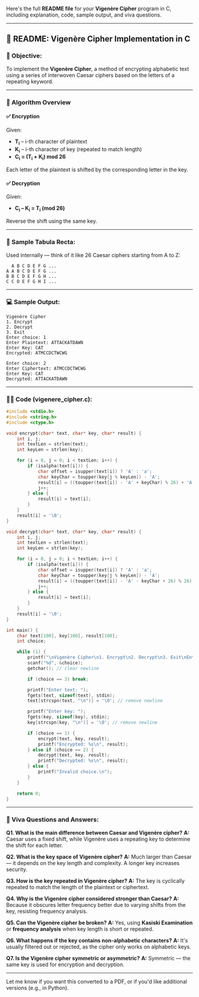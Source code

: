 Here's the full **README file** for your **Vigenère Cipher** program in C, including explanation, code, sample output, and viva questions.

---

## 🔐 README: Vigenère Cipher Implementation in C

### 🎯 Objective:

To implement the **Vigenère Cipher**, a method of encrypting alphabetic text using a series of interwoven Caesar ciphers based on the letters of a repeating keyword.

---

### 📘 Algorithm Overview

#### ✅ **Encryption**

Given:

* **T<sub>i</sub>** – i-th character of plaintext
* **K<sub>i</sub>** – i-th character of key (repeated to match length)
* **C<sub>i</sub> = (T<sub>i</sub> + K<sub>i</sub>) mod 26**

Each letter of the plaintext is shifted by the corresponding letter in the key.

#### ✅ **Decryption**

Given:

* **C<sub>i</sub> – K<sub>i</sub> = T<sub>i</sub> (mod 26)**

Reverse the shift using the same key.

---

### 🧠 Sample Tabula Recta:

Used internally — think of it like 26 Caesar ciphers starting from A to Z:

```
  A B C D E F G ...
A A B C D E F G ...
B B C D E F G H ...
C C D E F G H I ...
```

---

### 💻 Sample Output:

```
Vigenère Cipher
1. Encrypt
2. Decrypt
3. Exit
Enter choice: 1
Enter Plaintext: ATTACKATDAWN
Enter Key: CAT
Encrypted: ATMCCDCTWCWG

Enter choice: 2
Enter Ciphertext: ATMCCDCTWCWG
Enter Key: CAT
Decrypted: ATTACKATDAWN
```

---

### 🧑‍💻 Code (vigenere\_cipher.c):

```c
#include <stdio.h>
#include <string.h>
#include <ctype.h>

void encrypt(char* text, char* key, char* result) {
    int i, j;
    int textLen = strlen(text);
    int keyLen = strlen(key);

    for (i = 0, j = 0; i < textLen; i++) {
        if (isalpha(text[i])) {
            char offset = isupper(text[i]) ? 'A' : 'a';
            char keyChar = toupper(key[j % keyLen]) - 'A';
            result[i] = ((toupper(text[i]) - 'A' + keyChar) % 26) + 'A';
            j++;
        } else {
            result[i] = text[i];
        }
    }
    result[i] = '\0';
}

void decrypt(char* text, char* key, char* result) {
    int i, j;
    int textLen = strlen(text);
    int keyLen = strlen(key);

    for (i = 0, j = 0; i < textLen; i++) {
        if (isalpha(text[i])) {
            char offset = isupper(text[i]) ? 'A' : 'a';
            char keyChar = toupper(key[j % keyLen]) - 'A';
            result[i] = ((toupper(text[i]) - 'A' - keyChar + 26) % 26) + 'A';
            j++;
        } else {
            result[i] = text[i];
        }
    }
    result[i] = '\0';
}

int main() {
    char text[100], key[100], result[100];
    int choice;

    while (1) {
        printf("\nVigenère Cipher\n1. Encrypt\n2. Decrypt\n3. Exit\nEnter choice: ");
        scanf("%d", &choice);
        getchar(); // clear newline

        if (choice == 3) break;

        printf("Enter text: ");
        fgets(text, sizeof(text), stdin);
        text[strcspn(text, "\n")] = '\0'; // remove newline

        printf("Enter key: ");
        fgets(key, sizeof(key), stdin);
        key[strcspn(key, "\n")] = '\0'; // remove newline

        if (choice == 1) {
            encrypt(text, key, result);
            printf("Encrypted: %s\n", result);
        } else if (choice == 2) {
            decrypt(text, key, result);
            printf("Decrypted: %s\n", result);
        } else {
            printf("Invalid choice.\n");
        }
    }

    return 0;
}
```

---

### 🧪 Viva Questions and Answers:

**Q1. What is the main difference between Caesar and Vigenère cipher?**
**A:** Caesar uses a fixed shift, while Vigenère uses a repeating key to determine the shift for each letter.

**Q2. What is the key space of Vigenère cipher?**
**A:** Much larger than Caesar — it depends on the key length and complexity. A longer key increases security.

**Q3. How is the key repeated in Vigenère cipher?**
**A:** The key is cyclically repeated to match the length of the plaintext or ciphertext.

**Q4. Why is the Vigenère cipher considered stronger than Caesar?**
**A:** Because it obscures letter frequency better due to varying shifts from the key, resisting frequency analysis.

**Q5. Can the Vigenère cipher be broken?**
**A:** Yes, using **Kasiski Examination** or **frequency analysis** when key length is short or repeated.

**Q6. What happens if the key contains non-alphabetic characters?**
**A:** It's usually filtered out or rejected, as the cipher only works on alphabetic keys.

**Q7. Is the Vigenère cipher symmetric or asymmetric?**
**A:** Symmetric — the same key is used for encryption and decryption.

---

Let me know if you want this converted to a PDF, or if you'd like additional versions (e.g., in Python).
